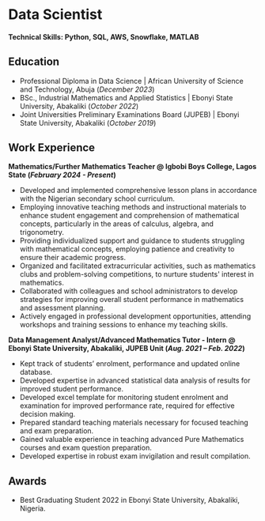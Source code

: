 # Data Scientist

#### Technical Skills: Python, SQL, AWS, Snowflake, MATLAB

## Education
- Professional Diploma in Data Science	| African University of Science and Technology, Abuja (_December 2023_)
- BSc., Industrial Mathematics and Applied Statistics | Ebonyi State University, Abakaliki (_October 2022_)								       		
- Joint Universities Preliminary Examinations Board (JUPEB) | Ebonyi State University, Abakaliki (_October 2019_)			        		


## Work Experience
**Mathematics/Further Mathematics Teacher @ Igbobi Boys College, Lagos State (_February 2024 - Present_)**
- Developed and implemented comprehensive lesson plans in accordance with the Nigerian secondary school curriculum.
- Employing innovative teaching methods and instructional materials to enhance student engagement and comprehension of mathematical concepts, particularly in the areas of calculus, algebra, and trigonometry.
- Providing individualized support and guidance to students struggling with mathematical concepts, employing patience and creativity to ensure their academic progress.
- Organized and facilitated extracurricular activities, such as mathematics clubs and problem-solving competitions, to nurture students' interest in mathematics.
- Collaborated with colleagues and school administrators to develop strategies for improving overall student performance in mathematics and assessment planning.
- Actively engaged in professional development opportunities, attending workshops and training sessions to enhance my teaching skills.

**Data Management Analyst/Advanced Mathematics Tutor - Intern @ Ebonyi State University, Abakaliki, JUPEB Unit (_Aug. 2021 – Feb. 2022_)**
- Kept track of students’ enrolment, performance and updated online database.
- Developed expertise in advanced statistical data analysis of results for improved student performance.
- Developed excel template for monitoring student enrolment and examination for improved performance rate, required for effective decision making.
- Prepared standard teaching materials necessary for focused teaching and exam preparation.
- Gained valuable experience in teaching advanced Pure Mathematics courses and exam question preparation.
- Developed expertise in robust exam invigilation and result compilation.

## Awards
- Best Graduating Student 2022 in Ebonyi State University, Abakaliki, Nigeria.


